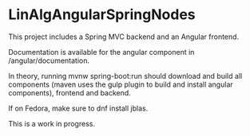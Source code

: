 # LinAlgAngularSpringNodes

This project includes a Spring MVC backend and an Angular frontend. 

Documentation is available for the angular component in /angular/documentation.

In theory, running mvnw spring-boot:run should download and build all components (maven uses the gulp plugin to build and install angular components), frontend and backend.

If on Fedora, make sure to dnf install jblas.

This is a work in progress.

